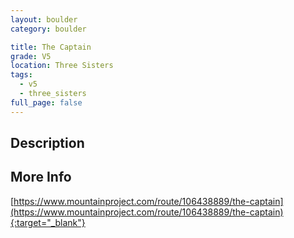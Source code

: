 ```yaml
---
layout: boulder
category: boulder

title: The Captain
grade: V5
location: Three Sisters
tags:
  - v5
  - three_sisters
full_page: false
---
```


## Description


## More Info
[https://www.mountainproject.com/route/106438889/the-captain](https://www.mountainproject.com/route/106438889/the-captain){:target="_blank"}

